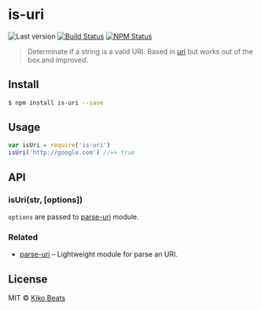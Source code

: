 # is-uri

![Last version](https://img.shields.io/github/tag/Kikobeats/is-uri.svg?style=flat-square)
[![Build Status](http://img.shields.io/travis/Kikobeats/is-uri/master.svg?style=flat-square)](https://travis-ci.org/Kikobeats/is-uri)
[![NPM Status](http://img.shields.io/npm/dm/is-uri.svg?style=flat-square)](https://www.npmjs.org/package/is-uri)

> Determinate if a string is a valid URI. Based in [uri](https://www.npmjs.com/package/validate.io-uri) but works out of the box and improved.

## Install

```bash
$ npm install is-uri --save
```

## Usage

```js
var isUri = require('is-uri')
isUri('http://google.com') //=> true
```

## API

### isUri(str, [options])

`options` are passed to [parse-uri](https://github.com/Kikobeats/parse-uri#parse-uri) module.

### Related

- [parse-uri](https://github.com/Kikobeats/parse-uri#parse-uri) – Lightweight module for parse an URI.

## License

MIT © [Kiko Beats](http://kikobeats.com)
